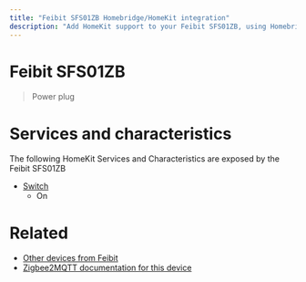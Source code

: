```yaml
---
title: "Feibit SFS01ZB Homebridge/HomeKit integration"
description: "Add HomeKit support to your Feibit SFS01ZB, using Homebridge, Zigbee2MQTT and homebridge-z2m."
---
```

<!---
This file has been GENERATED using src/docgen/docgen.ts
DO NOT EDIT THIS FILE MANUALLY!
-->
# Feibit SFS01ZB
> Power plug


# Services and characteristics
The following HomeKit Services and Characteristics are exposed by
the Feibit SFS01ZB

* [Switch](../../switch.md)
  * On


# Related
* [Other devices from Feibit](../index.md#feibit)
* [Zigbee2MQTT documentation for this device](https://www.zigbee2mqtt.io/devices/SFS01ZB.html)